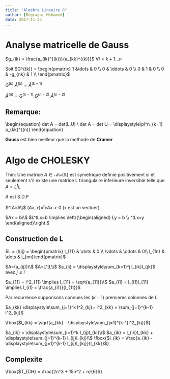 ```yaml
---
title: "Algebre Lineaire 8"
author: [Regragui Mohamed]
date: 2017-11-24
...
```


# Analyse matricelle de Gauss

$g_{ik} = \frac{a_{ik}^{(k)}}{a_{kk}^{(k)}}$ $\forall i = k + 1 \dots n$

Soit $G^{(k)} =
\begin{pmatrix}
  1 &\dots & 0 \\
  0 & \ddots & 0 \\
  0 & 1 & 0 \\
  0 & -g_{nk} & 1 \\
\end{pmatrix}$

$G^{(k)}.\tilde{A}^{(k)} = \tilde{A}^{(k + 1)}$


$\tilde{A}^{(n)} = G^{(n - 1)}. G^{(n - 2)}. \tilde{A}^{(n- 2)}$

[comment]: <> (Il manque quelques trucs)

## Remarque:

\begin{equation}
det A = det(L.U) \\
det A = det U = \displaystyle\pi^n_{k=1} a_{kk}^{(n)}
\end{equation}

**Gauss** est bien meilleur que la methode de **Cramer**

# Algo de CHOLESKY

Thm: Une matrice $A \in \mathcal{Mn}(\mathbb{R})$ est symetrique definie
positivement si et seulement s'il existe  une matrice L triangulaire
inferieure inversible telle que $A = L^tL$

$A$ est S.D.P

$^tA=A\\$
$(Ax, x) = ^txAx > 0$ (x est un vectuer)

$Ax = b\\$
$L^tLx=b \implies \left\{\begin{aligned}
  Ly = b \\
  ^tLx=y
\end{aligned}\right.$

## Construction de L

$L = (l{ij} = \begin{pmatrix} l_{11} & \dots & 0 \\ \vdots & \ddots & 0\\ l_{1n} & \dots & l_{nn}\end{pmatrix}$

$A=(a_{ij})\\$
$A=L^tL\\$
$a_{ij} = \displaystyle\sum_{k=1}^j l_{ik}l_{jk}$ avec $j \leq i$

$a_{11} = l^2_{11} \implies l_{11} = \sqrt{a_{11}}\\$
$a_{i1} = l_{i1}l_{11} \implies l_{i1} = \frac{a_{i1}}{l_{11}}$

Par recurrence supponsons connues les $(k - 1)$ premieres colonnes de L.

$a_{kk} \displaystyle\sum_{j=1}^k l^2_{kj}= l^2_{kk} + \sum_{j=1}^{k-1} l^2_{kj}$

\fbox{$l_{kk} = \sqrt{a_{kk} - \displaystyle\sum_{j=1}^{k-1}l^2_{kj}}$}

$a_{ik} = \displaystyle\sum_{i=1}^k l_{ij}l_{kl}\\$
$a_{ik} = l_{ik}l_{kk} + \displaystyle\sum_{j=1}^{k-1} l_{ij}l_{kj}\\$
\fbox{$l_{ik} = \frac{a_{ik} - \displaystyle\sum_{j=1}^{k-1} l_{ij}l_{kj}}{l_{kk}}$}

## Complexite

\fbox{$T_{CH} = \frac{2n^3 + 15n^2 + n}{6}$}
